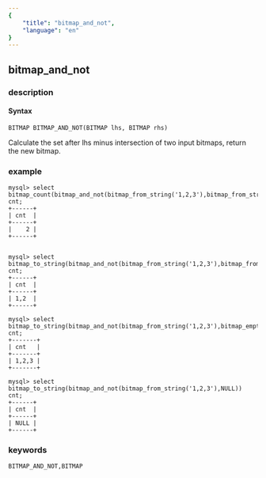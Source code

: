 ```yaml
---
{
    "title": "bitmap_and_not",
    "language": "en"
}
---
```


<!-- 
Licensed to the Apache Software Foundation (ASF) under one
or more contributor license agreements.  See the NOTICE file
distributed with this work for additional information
regarding copyright ownership.  The ASF licenses this file
to you under the Apache License, Version 2.0 (the
"License"); you may not use this file except in compliance
with the License.  You may obtain a copy of the License at

  http://www.apache.org/licenses/LICENSE-2.0

Unless required by applicable law or agreed to in writing,
software distributed under the License is distributed on an
"AS IS" BASIS, WITHOUT WARRANTIES OR CONDITIONS OF ANY
KIND, either express or implied.  See the License for the
specific language governing permissions and limitations
under the License.
-->

## bitmap_and_not
### description
#### Syntax

`BITMAP BITMAP_AND_NOT(BITMAP lhs, BITMAP rhs)`

Calculate the set after lhs minus intersection of two input bitmaps, return the new bitmap.

### example

```
mysql> select bitmap_count(bitmap_and_not(bitmap_from_string('1,2,3'),bitmap_from_string('3,4,5'))) cnt;
+------+
| cnt  |
+------+
|    2 |
+------+


mysql> select bitmap_to_string(bitmap_and_not(bitmap_from_string('1,2,3'),bitmap_from_string('3,4,5'))) cnt;
+------+
| cnt  |
+------+
| 1,2  |
+------+

mysql> select bitmap_to_string(bitmap_and_not(bitmap_from_string('1,2,3'),bitmap_empty())) cnt;
+-------+
| cnt   |
+-------+
| 1,2,3 |
+-------+

mysql> select bitmap_to_string(bitmap_and_not(bitmap_from_string('1,2,3'),NULL)) cnt;
+------+
| cnt  |
+------+
| NULL |
+------+
```

### keywords

    BITMAP_AND_NOT,BITMAP
